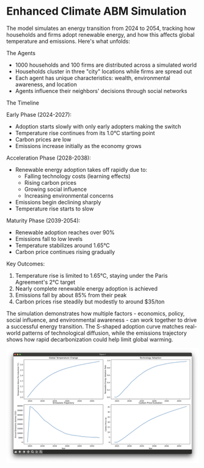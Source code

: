 # Enhanced Climate ABM Simulation

The model simulates an energy transition from 2024 to 2054, tracking how households and firms adopt renewable energy, and how this affects global temperature and emissions. Here's what unfolds:

The Agents
- 1000 households and 100 firms are distributed across a simulated world
- Households cluster in three "city" locations while firms are spread out
- Each agent has unique characteristics: wealth, environmental awareness, and location
- Agents influence their neighbors' decisions through social networks

The Timeline

Early Phase (2024-2027):
- Adoption starts slowly with only early adopters making the switch
- Temperature rise continues from its 1.0°C starting point
- Carbon prices are low
- Emissions increase initially as the economy grows

Acceleration Phase (2028-2038):
- Renewable energy adoption takes off rapidly due to:
  * Falling technology costs (learning effects)
  * Rising carbon prices
  * Growing social influence
  * Increasing environmental concerns
- Emissions begin declining sharply
- Temperature rise starts to slow

Maturity Phase (2039-2054):
- Renewable adoption reaches over 90%
- Emissions fall to low levels
- Temperature stabilizes around 1.65°C
- Carbon price continues rising gradually

Key Outcomes:
1. Temperature rise is limited to 1.65°C, staying under the Paris Agreement's 2°C target
2. Nearly complete renewable energy adoption is achieved
3. Emissions fall by about 85% from their peak
4. Carbon prices rise steadily but modestly to around $35/ton

The simulation demonstrates how multiple factors - economics, policy, social influence, and environmental awareness - can work together to drive a successful energy transition. The S-shaped adoption curve matches real-world patterns of technological diffusion, while the emissions trajectory shows how rapid decarbonization could help limit global warming.

<p>
  <img src="../images/EnhancedClimateABM.png" alt="Climate ABM" title="Climate ABM" width="800" />
</p>